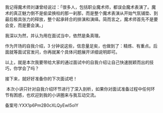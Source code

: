 我记得魔术师刘谦曾经说过：「很多人，包括职业魔术师，都误会魔术表演了。魔术的真正魅力倒不是偷梁换柱的那一刹那，而是整个魔术表演从开始气氛铺垫、到最后极具张力的释放，整个起承转合的排演和演绎。简而言之，魔术师首先不是要会变，而是要会演。」

我深以为然，并认为用在面试当中，依然是条真理。

作为开场的自我介绍，3 分钟说这些，信息量足矣，也做到了：精炼、有重点。后面就等面试官发问，你再就某个具体问题展开详细说明即可。

以上，就是本次我要带给大家的通过面试中的自我介绍让自己快速脱颖而出的技巧，你学会了吗？

接下来，就好好准备你的下次面试吧！

 本次小讲只针对自我介绍环节进行了深入剖析，如果你对面试准备过程中任何环节有困惑，也欢迎到我的小讲圈来与我互动交流。

备案号:YXX1p6Pm2B0cXLQyEwI5olY